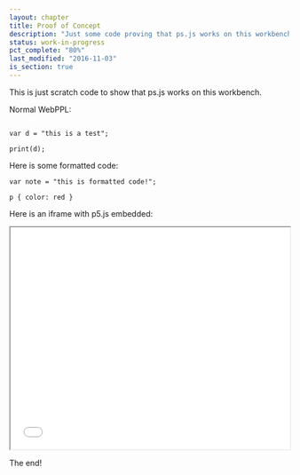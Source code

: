 ```yaml
---
layout: chapter
title: Proof of Concept
description: "Just some code proving that ps.js works on this workbench, along side WebPPL."
status: work-in-progress
pct_complete: "80%"
last_modified: "2016-11-03"
is_section: true
---
```


This is just scratch code to show that ps.js works on this workbench.

Normal WebPPL:

~~~~

var d = "this is a test";

print(d);

~~~~

Here is some formatted code:

<pre >
<code class="language-javascript">var note = "this is formatted code!";</code></pre>   
<pre >
<code class="language-css">p { color: red }</code></pre>

Here is an iframe with p5.js embedded:

<iframe src="/assets/p5/embed.html" width="100%" height="400px"></iframe>


The end!